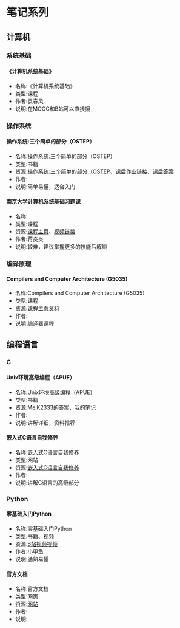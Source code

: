 # 笔记系列
## 计算机
### 系统基础
#### 《计算机系统基础》
- 名称:《计算机系统基础》
- 类型:课程
- 作者:袁春风
- 说明:在MOOC和B站可以直接搜
### 操作系统
####  操作系统:三个简单的部分（OSTEP）
- 名称:操作系统:三个简单的部分（OSTEP）
- 类型:书籍
- 资源:[操作系统:三个简单的部分（OSTEP](./meida/操作系统:三个简单的部分（OSTEP）.pdf)、[课后作业链接](https://github.com/remzi-arpacidusseau/ostep-homework)、[课后答案](https://github.com/xxyzz/ostep-hw)
- 作者:
- 说明:简单易懂，适合入门
#### 南京大学计算机系统基础习题课
- 名称:
- 类型:课程
- 资源:[课程主页](https://jyywiki.cn/ICS/2020/index.html)、[视频链接](https://www.bilibili.com/video/BV1qa4y1j7xk/)
- 作者:蒋炎炎
- 说明:较难，建议掌握更多的技能后解锁
### 编译原理
#### Compilers and Computer Architecture (G5035)
- 名称:Compilers and Computer Architecture (G5035)
- 类型:课程
- 资源:[课程主页资料](https://users.sussex.ac.uk/~mfb21/compilers/material.html)
- 作者:
- 说明:编译器课程
## 编程语言
### C
#### Unix环境高级编程（APUE）
- 名称:Unix环境高级编程（APUE）
- 类型:书籍
- 资源:[MeiK2333的答案](https://github.com/MeiK2333/apue)、[我的笔记](https://github.com/teamtee/AUPE)
- 作者:
- 说明:讲解详细，资料推荐
#### 嵌入式C语言自我修养
- 名称:嵌入式C语言自我修养
- 类型:网站
- 资源:[嵌入式C语言自我修养](https://www.zhaixue.cc/c-arm/c-arm-intro.html)
- 作者:
- 说明:讲解C语言的高级部分
### Python
#### 零基础入门Python
- 名称:零基础入门Python
- 类型:书籍、视频
- 资源:[B站视频视频](https://www.bilibili.com/video/BV1c4411e77t/?spm_id_from=333.337.search-card.all.click&vd_source=88cacba8cd9bf3db97c5b55f3537abc7)
- 作者:小甲鱼
- 说明:通熟易懂
#### 官方文档
- 名称:官方文档
- 类型:网页
- 资源:[网站](https://docs.python.org/3/)
- 作者:
- 说明: